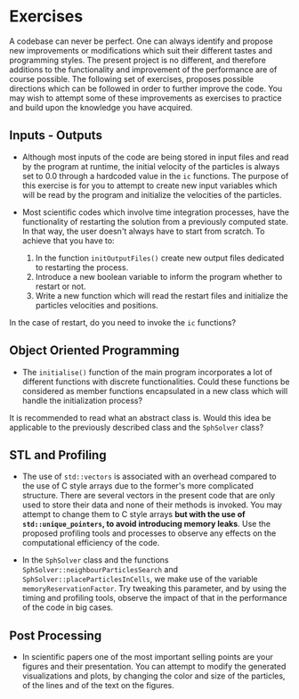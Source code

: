 # Exercises

A codebase can never be perfect. One can always identify and propose new improvements or modifications which suit their different tastes and programming styles. The present project is no different, and therefore additions to the functionality and improvement of the performance are of course possible. The following set of exercises, proposes possible directions which can be followed in order to further improve the code. You may wish to attempt some of these improvements as exercises to practice and build upon the knowledge you have acquired.

## Inputs - Outputs

- Although most inputs of the code are being stored in input files and read by the program at runtime, the initial velocity of the particles is always set to 0.0 through a hardcoded value in the ```ic``` functions. The purpose of this exercise is for you to attempt to create new input variables which will be read by the program and initialize the velocities of the particles.

- Most scientific codes which involve time integration processes, have the functionality of restarting the solution from a previously computed state. In that way, the user doesn't always have to start from scratch. To achieve that you have to:

    1) In the function ```initOutputFiles()``` create new output files dedicated to restarting the process.
    2) Introduce a new boolean variable to inform the program whether to restart or not.
    3) Write a new function which will read the restart files and initialize the particles velocities and positions.

In the case of restart, do you need to invoke the ```ic``` functions?

## Object Oriented Programming

- The ```initialise()``` function of the main program incorporates a lot of different functions with discrete functionalities. Could these functions be considered as member functions encapsulated in a new class which will handle the initialization process?

It is recommended to read what an abstract class is. Would this idea be applicable to the previously described class and the ```SphSolver``` class?

## STL and Profiling

- The use of ```std::vectors``` is associated with an overhead compared to the use of C style arrays due to the former's more complicated structure. There are several vectors in the present code that are only used to store their data and none of their methods is invoked. You may attempt to change them to C style arrays **but with the use of ```std::unique_pointers```, to avoid introducing memory leaks**. Use the proposed profiling tools and processes to observe any effects on the computational efficiency of the code.

- In the ```SphSolver``` class and the functions ```SphSolver::neighbourParticlesSearch``` and ```SphSolver::placeParticlesInCells```, we make use of the variable ```memoryReservationFactor```. Try tweaking this parameter, and by using the timing and profiling tools, observe the impact of that in the performance of the code in big cases.

## Post Processing

- In scientific papers one of the most important selling points are your figures and their presentation. You can attempt to modify the generated visualizations and plots, by changing the color and size of the particles, of the lines and of the text on the figures.